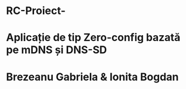 # RC-Proiect-
# Aplicație de tip Zero-config bazată pe mDNS și DNS-SD
# Brezeanu Gabriela & Ionita Bogdan
